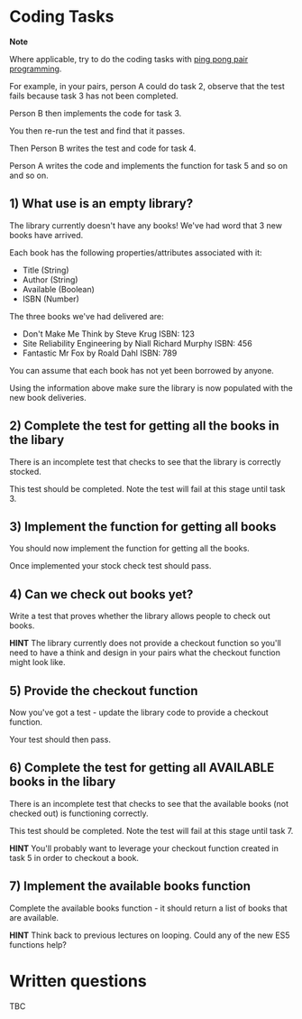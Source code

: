 # Coding Tasks

**Note**

Where applicable, try to do the coding tasks with [ping pong pair programming](http://wiki.c2.com/?PairProgrammingPingPongPattern). 

For example, in your pairs, person A could do task 2, observe that the test fails because task 3 has not been completed. 

Person B then implements the code for task 3. 

You then re-run the test and find that it passes.

Then Person B writes the test and code for task 4.

Person A writes the code and implements the function for task 5 and so on and so on.

## 1) What use is an empty library?

The library currently doesn't have any books! We've had word that 3 new books have arrived.

Each book has the following properties/attributes associated with it:

* Title (String)
* Author (String)
* Available (Boolean)
* ISBN (Number)

The three books we've had delivered are:

* Don't Make Me Think by Steve Krug ISBN: 123
* Site Reliability Engineering by Niall Richard Murphy ISBN: 456
* Fantastic Mr Fox by Roald Dahl ISBN: 789

You can assume that each book has not yet been borrowed by anyone.

Using the information above make sure the library is now populated with the new book deliveries.

## 2) Complete the test for getting all the books in the libary

There is an incomplete test that checks to see that the library is correctly stocked.

This test should be completed. Note the test will fail at this stage until task 3.

## 3) Implement the function for getting all books

You should now implement the function for getting all the books.

Once implemented your stock check test should pass.

## 4) Can we check out books yet?

Write a test that proves whether the library allows people to check out books.

**HINT** The library currently does not provide a checkout function so you'll need to have a think and design in your pairs what the checkout function might look like.

## 5) Provide the checkout function

Now you've got a test - update the library code to provide a checkout function.

Your test should then pass.

## 6) Complete the test for getting all AVAILABLE books in the libary

There is an incomplete test that checks to see that the available books (not checked out) is functioning correctly.

This test should be completed. Note the test will fail at this stage until task 7.

**HINT** You'll probably want to leverage your checkout function created in task 5 in order to checkout a book.

## 7) Implement the available books function

Complete the available books function - it should return a list of books that are available.

**HINT** Think back to previous lectures on looping. Could any of the new ES5 functions help?



# Written questions

TBC


